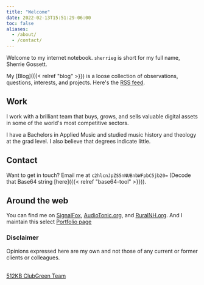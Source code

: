 ```yaml
---
title: "Welcome"
date: 2022-02-13T15:51:29-06:00
toc: false
aliases:
  - /about/
  - /contact/
---
```


Welcome to my internet notebook. `sherrieg` is short for my full name, Sherrie Gossett.

My [Blog]({{< relref "blog" >}}) is a loose collection of observations, questions, interests, and projects. Here's the [RSS feed](/blog/index.xml).

<!--more-->

## Work

I work with a brilliant team that buys, grows, and sells valuable digital assets in some of the world's most competitive sectors.

I have a Bachelors in Applied Music and studied music history and theology at the grad level. I also believe that degrees indicate little. 

## Contact

Want to get in touch? Email me at `c2hlcnJpZS5nNUBnbWFpbC5jb20=` (Decode that Base64 string [here]({{< relref "base64-tool" >}})).

## Around the web

You can find me on <a href="https://signalfox.org" target="blank">SignalFox</a>, <a href="https://audiotonic.org/" targt="blank">AudioTonic.org</a>, and <a href="https://www.ruralnh.org/" target="blank">RuralNH.org</a>. And I maintain this select <a href="https://sherrieg5.myportfolio.com/projects" target="blank">Portfolio page</a>

### Disclaimer

Opinions expressed here are my own and not those of any current or former clients or colleagues.<br/><br/>

<div class="kb-club">
  <a target="blank" href="https://512kb.club"><span class="kb-club-no-bg">512KB Club</span><span class="kb-club-bg">Green Team</span></a>
</div>
